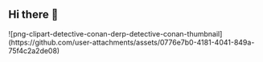 ## Hi there 👋

<!--
**indahtamara/indahtamara** is a ✨ _special_ ✨ repository because its `README.md` (this file) appears on your GitHub profile.

Here are some ideas to get you started:

- 🌱 I’m currently learning Business Mathematics
- 😄 Pronouns: she/her
-->![png-clipart-detective-conan-derp-detective-conan-thumbnail](https://github.com/user-attachments/assets/0776e7b0-4181-4041-849a-75f4c2a2de08)

